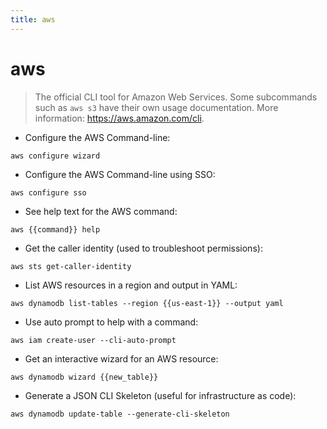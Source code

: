 ```yaml
---
title: aws
---
```

# aws

> The official CLI tool for Amazon Web Services.
> Some subcommands such as `aws s3` have their own usage documentation.
> More information: <https://aws.amazon.com/cli>.

- Configure the AWS Command-line:

`aws configure wizard`

- Configure the AWS Command-line using SSO:

`aws configure sso`

- See help text for the AWS command:

`aws {{command}} help`

- Get the caller identity (used to troubleshoot permissions):

`aws sts get-caller-identity`

- List AWS resources in a region and output in YAML:

`aws dynamodb list-tables --region {{us-east-1}} --output yaml`

- Use auto prompt to help with a command:

`aws iam create-user --cli-auto-prompt`

- Get an interactive wizard for an AWS resource:

`aws dynamodb wizard {{new_table}}`

- Generate a JSON CLI Skeleton (useful for infrastructure as code):

`aws dynamodb update-table --generate-cli-skeleton`
